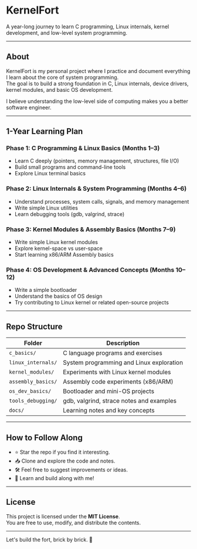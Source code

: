 # KernelFort

A year-long journey to learn C programming, Linux internals, kernel development, and low-level system programming.

---

## About

KernelFort is my personal project where I practice and document everything I learn about the core of system programming.  
The goal is to build a strong foundation in C, Linux internals, device drivers, kernel modules, and basic OS development.

I believe understanding the low-level side of computing makes you a better software engineer.

---

## 1-Year Learning Plan

### Phase 1: C Programming & Linux Basics (Months 1–3)
- Learn C deeply (pointers, memory management, structures, file I/O)
- Build small programs and command-line tools
- Explore Linux terminal basics

### Phase 2: Linux Internals & System Programming (Months 4–6)
- Understand processes, system calls, signals, and memory management
- Write simple Linux utilities
- Learn debugging tools (gdb, valgrind, strace)

### Phase 3: Kernel Modules & Assembly Basics (Months 7–9)
- Write simple Linux kernel modules
- Explore kernel-space vs user-space
- Start learning x86/ARM Assembly basics

### Phase 4: OS Development & Advanced Concepts (Months 10–12)
- Write a simple bootloader
- Understand the basics of OS design
- Try contributing to Linux kernel or related open-source projects

---

## Repo Structure

| Folder            | Description                                |
| ----------------- | ------------------------------------------ |
| `c_basics/`        | C language programs and exercises         |
| `linux_internals/` | System programming and Linux exploration  |
| `kernel_modules/`  | Experiments with Linux kernel modules     |
| `assembly_basics/` | Assembly code experiments (x86/ARM)        |
| `os_dev_basics/`   | Bootloader and mini-OS projects           |
| `tools_debugging/` | gdb, valgrind, strace notes and examples  |
| `docs/`            | Learning notes and key concepts          |

---

## How to Follow Along

- ⭐ Star the repo if you find it interesting.
- 📥 Clone and explore the code and notes.
- 🛠 Feel free to suggest improvements or ideas.
- 🧠 Learn and build along with me!

---

## License

This project is licensed under the **MIT License**.  
You are free to use, modify, and distribute the contents.

---

Let's build the fort, brick by brick. 🚀
